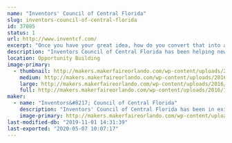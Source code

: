 ```yaml
---
name: "Inventors' Council of Central Florida"
slug: inventors-council-of-central-florida
id: 37085
status: 1
url: http://www.inventcf.com/
excerpt: "Once you have your great idea, how do you convert that into a product?  Inventors' Council of Central Florida offers free guidance to help you navigate the product development world.  Participate in market surveys which will define future products and WIN PRIZES.  Come to one of our meetings on the first Saturday of each month."
description: "Inventors Council of Central Florida has been helping new inventors for over 42 years.  Once you have your great idea, how do you convert that into a product?  ICCF offers free guidance to help you navigate the product development world.  Come to one of our meetings on the first Saturday of each month at FamiLAB in Longwood or the National Entrepreneur's Center in Orlando Fashion Square."
location: Opportunity Building
image-primary:
  - thumbnail: http://makers.makerfaireorlando.com/wp-content/uploads/2016/10/ICCF-Poster-48x24-1.jpg
    medium: http://makers.makerfaireorlando.com/wp-content/uploads/2016/10/ICCF-Poster-48x24-1.jpg
    large: http://makers.makerfaireorlando.com/wp-content/uploads/2016/10/ICCF-Poster-48x24-1.jpg
    full: http://makers.makerfaireorlando.com/wp-content/uploads/2016/10/ICCF-Poster-48x24-1.jpg
maker:
  - name: "Inventors&#8217; Council of Central Florida"
    description: "Inventors' Council of Central Florida has been in existence for over 40 years.  We offer free information and support to inventors of all ages to help them determine the next step in the development of their ideas."
    image-primary: http://makers.makerfaireorlando.com/wp-content/uploads/2015/05/20140914-023-OMF-ICCF-S.jpg
last-modified-db: "2019-11-01 14:31:39"
last-exported: "2020-05-07 10:07:17"
---
```

